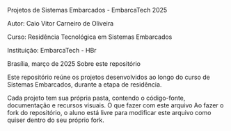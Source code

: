 Projetos de Sistemas Embarcados - EmbarcaTech 2025

Autor: Caio Vitor Carneiro de Oliveira

Curso: Residência Tecnológica em Sistemas Embarcados

Instituição: EmbarcaTech - HBr

Brasília, março de 2025
Sobre este repositório

Este repositório reúne os projetos desenvolvidos ao longo do curso de Sistemas Embarcados, durante a etapa de residência.

Cada projeto tem sua própria pasta, contendo o código-fonte, documentação e recursos visuais.
O que fazer com este arquivo
Ao fazer o fork do repositório, o aluno está livre para modificar este arquivo como quiser dentro do seu próprio fork.